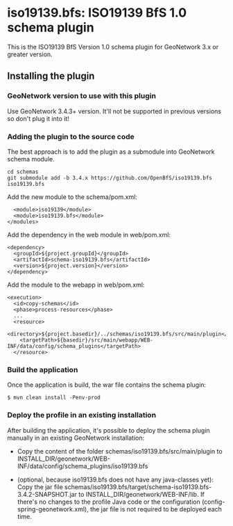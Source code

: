 # iso19139.bfs: ISO19139 BfS 1.0 schema plugin

This is the ISO19139 BfS Version 1.0 schema plugin for GeoNetwork 3.x or greater version.

## Installing the plugin

### GeoNetwork version to use with this plugin

Use GeoNetwork 3.4.3+ version.
It'll not be supported in previous versions so don't plug it into it!

### Adding the plugin to the source code

The best approach is to add the plugin as a submodule into GeoNetwork schema module.

```
cd schemas
git submodule add -b 3.4.x https://github.com/OpenBfS/iso19139.bfs iso19139.bfs
```

Add the new module to the schema/pom.xml:

```
  <module>iso19139</module>
  <module>iso19139.bfs</module>
</modules>
```

Add the dependency in the web module in web/pom.xml:

```
<dependency>
  <groupId>${project.groupId}</groupId>
  <artifactId>schema-iso19139.bfs</artifactId>
  <version>${project.version}</version>
</dependency>
```

Add the module to the webapp in web/pom.xml:

```
<execution>
  <id>copy-schemas</id>
  <phase>process-resources</phase>
  ...
  <resource>
    <directory>${project.basedir}/../schemas/iso19139.bfs/src/main/plugin</directory>
    <targetPath>${basedir}/src/main/webapp/WEB-INF/data/config/schema_plugins</targetPath>
  </resource>
```

### Build the application

Once the application is build, the war file contains the schema plugin:

```
$ mvn clean install -Penv-prod
```

### Deploy the profile in an existing installation

After building the application, it's possible to deploy the schema plugin manually in an existing GeoNetwork installation:

- Copy the content of the folder schemas/iso19139.bfs/src/main/plugin to INSTALL_DIR/geonetwork/WEB-INF/data/config/schema_plugins/iso19139.bfs

- (optional, because iso19139.bfs does not have any java-classes yet): Copy the jar file schemas/iso19139.bfs/target/schema-iso19139.bfs-3.4.2-SNAPSHOT.jar to INSTALL_DIR/geonetwork/WEB-INF/lib. If there's no changes to the profile Java code or the configuration (config-spring-geonetwork.xml), the jar file is not required to be deployed each time.
